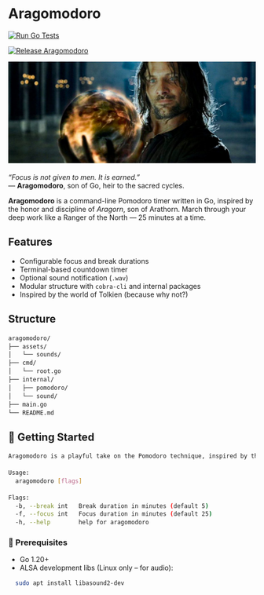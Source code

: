 # Aragomodoro

[![Run Go Tests](https://github.com/aureliomalheiros/Aragomodoro/actions/workflows/tests.yaml/badge.svg)](https://github.com/aureliomalheiros/Aragomodoro/actions/workflows/tests.yaml)

[![Release Aragomodoro](https://github.com/aureliomalheiros/Aragomodoro/actions/workflows/release.yaml/badge.svg)](https://github.com/aureliomalheiros/Aragomodoro/actions/workflows/release.yaml)

![Aragomodoro](assets/img/aragorn.png)

*“Focus is not given to men. It is earned.”*  
— **Aragomodoro**, son of Go, heir to the sacred cycles.

**Aragomodoro** is a command-line Pomodoro timer written in Go, inspired by the honor and discipline of *Aragorn*, son of Arathorn. March through your deep work like a Ranger of the North — 25 minutes at a time.

## Features

- Configurable focus and break durations
- Terminal-based countdown timer
- Optional sound notification (`.wav`)
- Modular structure with `cobra-cli` and internal packages
- Inspired by the world of Tolkien (because why not?)

## Structure

```bash
aragomodoro/
├── assets/           
│   └── sounds/
├── cmd/               
│   └── root.go
├── internal/          
│   ├── pomodoro/      
│   └── sound/         
├── main.go
└── README.md
```

## 🚀 Getting Started

```bash
Aragomodoro is a playful take on the Pomodoro technique, inspired by the spirit of Aragorn from The Lord of the Rings.

Usage:
  aragomodoro [flags]

Flags:
  -b, --break int   Break duration in minutes (default 5)
  -f, --focus int   Focus duration in minutes (default 25)
  -h, --help        help for aragomodoro
```

### 🔧 Prerequisites

- Go 1.20+
- ALSA development libs (Linux only – for audio):

```bash
  sudo apt install libasound2-dev
```
